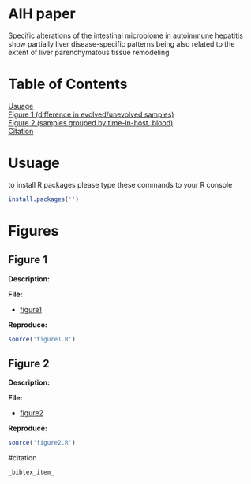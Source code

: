 # AIH paper

Specific alterations of the intestinal microbiome in autoimmune hepatitis show partially liver disease-specific patterns being also related to the extent of liver parenchymatous tissue remodeling

# Table of Contents  
[Usuage](#usuage)  
[Figure 1 (difference in evolved/unevolved samples)](#figure-1)  
[Figure 2 (samples grouped by time-in-host, blood)](#figure-2)  
[Citation](#citation)

# Usuage

to install R packages please type these commands to your R console

```r
install.packages('')

```

# Figures
## Figure 1
**Description:** 

**File:**
- [figure1](results/figure1/figure1.pdf)

**Reproduce:**

```r
source('figure1.R')
```
## Figure 2
**Description:** 

**File:**
- [figure2](results/figure2/figure2.pdf)

**Reproduce:**

```r
source('figure2.R')
```

#citation

```
_bibtex_item_
```

